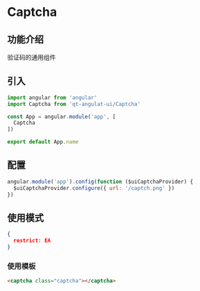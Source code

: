 # Captcha

## 功能介绍
验证码的通用组件

## 引入

```javascript
import angular from 'angular'
import Captcha from 'qt-angulat-ui/Captcha'

const App = angular.module('app', [
  Captcha
])

export default App.name
```

## 配置

```javascript
angular.module('app').config(function ($uiCaptchaProvider) {
  $uiCaptchaProvider.configure({ url: '/captch.png' })
})
```

## 使用模式

```JSON
{
  restrict: EA
}
```

### 使用模板

```html
<captcha class="captcha"></captcha>
```
